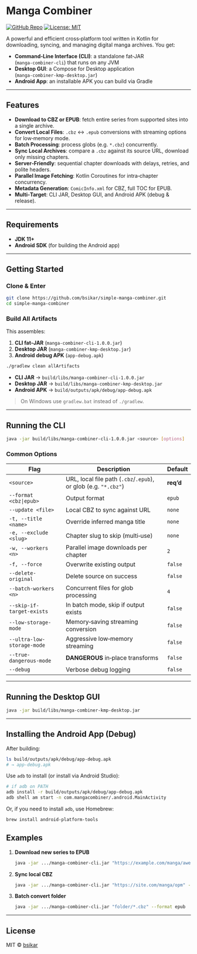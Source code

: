 # Manga Combiner

[![GitHub Repo](https://img.shields.io/badge/repo-bsikar%2Fsimple--manga--combiner-blue)](https://github.com/bsikar/simple-manga-combiner)  [![License: MIT](https://img.shields.io/badge/License-MIT-green)](https://opensource.org/licenses/MIT)

A powerful and efficient cross‑platform tool written in Kotlin for downloading, syncing, and managing digital manga archives. You get:

* **Command‑Line Interface (CLI)**: a standalone fat‑JAR (`manga‑combiner‑cli`) that runs on any JVM
* **Desktop GUI**: a Compose for Desktop application (`manga‑combiner‑kmp‑desktop.jar`)
* **Android App**: an installable APK you can build via Gradle

---

## Features

* **Download to CBZ or EPUB**: fetch entire series from supported sites into a single archive.
* **Convert Local Files**: `.cbz` ↔️ `.epub` conversions with streaming options for low‑memory mode.
* **Batch Processing**: process globs (e.g. `*.cbz`) concurrently.
* **Sync Local Archives**: compare a `.cbz` against its source URL, download only missing chapters.
* **Server‑Friendly**: sequential chapter downloads with delays, retries, and polite headers.
* **Parallel Image Fetching**: Kotlin Coroutines for intra‑chapter concurrency.
* **Metadata Generation**: `ComicInfo.xml` for CBZ, full TOC for EPUB.
* **Multi‑Target**: CLI JAR, Desktop GUI, and Android APK (debug & release).

---

## Requirements

* **JDK 11+**
* **Android SDK** (for building the Android app)

---

## Getting Started

### Clone & Enter

```sh
git clone https://github.com/bsikar/simple-manga-combiner.git
cd simple-manga-combiner
```

### Build All Artifacts

This assembles:

1. **CLI fat‑JAR** (`manga-combiner-cli-1.0.0.jar`)
2. **Desktop JAR** (`manga-combiner-kmp-desktop.jar`)
3. **Android debug APK** (`app-debug.apk`)

```sh
./gradlew clean allArtifacts
```

* **CLI JAR** → `build/libs/manga-combiner-cli-1.0.0.jar`
* **Desktop JAR** → `build/libs/manga-combiner-kmp-desktop.jar`
* **Android APK** → `build/outputs/apk/debug/app-debug.apk`

> On Windows use `gradlew.bat` instead of `./gradlew`.

---

## Running the CLI

```sh
java -jar build/libs/manga-combiner-cli-1.0.0.jar <source> [options]
```

### Common Options

| Flag                       | Description                                                     | Default   |
| -------------------------- | --------------------------------------------------------------- |-----------|
| `<source>`                 | URL, local file path (`.cbz`/`.epub`), or glob (e.g. `"*.cbz"`) | **req’d** |
| `--format <cbz\|epub>`     | Output format                                                   | `epub`    |
| `--update <file>`          | Local CBZ to sync against URL                                   | `none`    |
| `-t, --title <name>`       | Override inferred manga title                                   | `none`    |
| `-e, --exclude <slug>`     | Chapter slug to skip (multi‑use)                                | `none`    |
| `-w, --workers <n>`        | Parallel image downloads per chapter                            | `2`       |
| `-f, --force`              | Overwrite existing output                                       | `false`   |
| `--delete-original`        | Delete source on success                                        | `false`   |
| `--batch-workers <n>`      | Concurrent files for glob processing                            | `4`       |
| `--skip-if-target-exists`  | In batch mode, skip if output exists                            | `false`   |
| `--low-storage-mode`       | Memory‑saving streaming conversion                              | `false`   |
| `--ultra-low-storage-mode` | Aggressive low‑memory streaming                                 | `false`   |
| `--true-dangerous-mode`    | **DANGEROUS** in‑place transforms                               | `false`   |
| `--debug`                  | Verbose debug logging                                           | `false`   |

---

## Running the Desktop GUI

```sh
java -jar build/libs/manga-combiner-kmp-desktop.jar
```

---

## Installing the Android App (Debug)

After building:

```sh
ls build/outputs/apk/debug/app-debug.apk
# → app-debug.apk
```

Use `adb` to install (or install via Android Studio):

```sh
# if adb on PATH
adb install -r build/outputs/apk/debug/app-debug.apk
adb shell am start -n com.mangacombiner/.android.MainActivity
```

Or, if you need to install `adb`, use Homebrew:

```sh
brew install android-platform-tools
```

## Examples

1. **Download new series to EPUB**

   ```sh
   java -jar .../manga-combiner-cli.jar "https://example.com/manga/awesome" --format epub
   ```

2. **Sync local CBZ**

   ```sh
   java -jar .../manga-combiner-cli.jar "https://site.com/manga/opm" --update "One-Punch-Man.cbz"
   ```

3. **Batch convert folder**

   ```sh
   java -jar .../manga-combiner-cli.jar "folder/*.cbz" --format epub
   ```

---

## License

MIT © [bsikar](https://github.com/bsikar)
